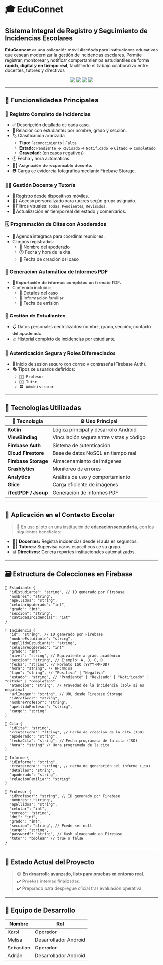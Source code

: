 # 🎓 EduConnet  
## Sistema Integral de Registro y Seguimiento de Incidencias Escolares

**EduConnect** es una aplicación móvil diseñada para instituciones educativas que desean modernizar la gestión de incidencias escolares. Permite registrar, monitorear y notificar comportamientos estudiantiles de forma **rápida, digital y en tiempo real**, facilitando el trabajo colaborativo entre docentes, tutores y directivos.

<p align="center">
  <img src="https://img.shields.io/badge/estado-en%20desarrollo%20avanzado-yellow"  />
  <img src="https://img.shields.io/badge/Firebase-integrado-orange"  />
  <img src="https://img.shields.io/badge/Plataforma-Android-blue"  />
  <img src="https://img.shields.io/badge/Licencia-Privada-lightgrey"  />
</p>

---

## 🚀 Funcionalidades Principales

### 📝 Registro Completo de Incidencias
- ✅ Descripción detallada de cada caso.
- 👦 Relación con estudiantes por nombre, grado y sección.
- 🏷️ Clasificación avanzada:
  - **Tipo:** `Reconocimiento` | `Falta`
  - **Estado:** `Pendiente` → `Revisado` → `Notificado` → `Citado` → `Completado`
  - **Gravedad:** (en casos negativos)
- 🕓 Fecha y hora automáticas.
- 👨‍🏫 Asignación de responsable docente.
- 📷 Carga de evidencia fotográfica mediante Firebase Storage.

### 🧑‍🏫 Gestión Docente y Tutoría
- 📲 Registro desde dispositivos móviles.
- 👩‍🏫 Acceso personalizado para tutores según grupo asignado.
- 📂 Filtros visuales: `Todas`, `Pendientes`, `Revisados`.
- 💬 Actualización en tiempo real del estado y comentarios.

### 🗓️ Programación de Citas con Apoderados
- 📆 Agenda integrada para coordinar reuniones.
- Campos registrados:
  - 👤 Nombre del apoderado
  - 🕒 Fecha y hora de la cita
  - 🧾 Fecha de creación del caso

### 📄 Generación Automática de Informes PDF
- 📑 Exportación de informes completos en formato PDF.
- Contenido incluido:
  - 🧩 Detalles del caso
  - 🧬 Información familiar
  - 📆 Fecha de emisión

### 👥 Gestión de Estudiantes
- 📋 Datos personales centralizados: nombre, grado, sección, contacto del apoderado.
- 📈 Historial completo de incidencias por estudiante.

### 🔐 Autenticación Segura y Roles Diferenciados
- 🔑 Inicio de sesión seguro con correo y contraseña (Firebase Auth).
- 🎭 Tipos de usuarios definidos:
  - `👨‍🏫 Profesor`
  - `🧑‍🏫 Tutor`
  - `🏛️ Administrador`

---

## 🔧 Tecnologías Utilizadas

| 🔧 Tecnología        | ⚙️ Uso Principal                          |
|----------------------|-------------------------------------------|
| **Kotlin**           | Lógica principal y desarrollo Android     |
| **ViewBinding**      | Vinculación segura entre vistas y código  |
| **Firebase Auth**    | Sistema de autenticación                  |
| **Cloud Firestore**  | Base de datos NoSQL en tiempo real        |
| **Firebase Storage** | Almacenamiento de imágenes                |
| **Crashlytics**      | Monitoreo de errores                      |
| **Analytics**        | Análisis de uso y comportamiento          |
| **Glide**            | Carga eficiente de imágenes               |
| **iTextPDF / Jsoup** | Generación de informes PDF                |

---

## 🏫 Aplicación en el Contexto Escolar

> 📌 En uso piloto en una institución de **educación secundaria**, con los siguientes beneficios:

- 🧑‍🏫 **Docentes:** Registra incidencias desde el aula en segundos.
- 👨‍🏫 **Tutores:** Supervisa casos específicos de su grupo.
- 📊 **Directivos:** Genera reportes institucionales automatizados.

---

## 🗃️ Estructura de Colecciones en Firebase

```plaintext
📁 Estudiante {
  "idEstudiante": "string", // ID generado por Firebase
  "nombres": "string",
  "apellidos": "string",
  "celularApoderado": "int",
  "grado": "int",
  "seccion": "string",
  "cantidadIncidencias": "int"
}

📁 Incidencia {
  "id": "string", // ID generado por Firebase
  "nombreEstudiante": "string",
  "apellidoEstudiante": "string",
  "celularApoderado": "int",
  "grado": "int",
  "nivel": "string", // Equivalente a grado académico
  "seccion": "string", // Ejemplo: A, B, C, D
  "fecha": "string", // Formato ISO (YYYY-MM-DD)
  "hora": "string", // HH:mm:ss
  "tipo": "string", // "Positiva" | "Negativa"
  "estado": "string", // "Pendiente" | "Revisado" | "Notificado" | "Citado" | "Completado"
  "atencion": "string", // Gravedad de la incidencia (solo si es negativa)
  "urlImagen": "string", // URL desde Firebase Storage
  "idProfesor": "string",
  "nombreProfesor": "string",
  "apellidoProfesor": "string",
  "cargo": "string"
}

📁 Cita {
  "idCita": "string",
  "createFecha": "string", // Fecha de creación de la cita (ISO)
  "apoderado": "string",
  "fechaCita": "string", // Fecha programada de la cita (ISO)
  "hora": "string" // Hora programada de la cita
}

📁 Informe {
  "idInforme": "string",
  "createFecha": "string", // Fecha de generación del informe (ISO)
  "detalles": "string",
  "apoderado": "string",
  "relacionFamiliar": "string"
}

📁 Profesor {
  "idProfesor": "string", // ID generado por Firebase
  "nombres": "string",
  "apellidos": "string",
  "celular": "int",
  "correo": "string",
  "dni": "int",
  "grado": "int",
  "seccion": "string", // Puede ser null
  "cargo": "string",
  "password": "string", // Hash almacenado en Firebase
  "tutor": "boolean" // true o false
}
```
---

## 📌 Estado Actual del Proyecto

> 🟡 **En desarrollo avanzado, listo para pruebas en entorno real.**  
> ✔️ Pruebas internas finalizadas.  
> ✔️ Preparado para despliegue oficial tras evaluación operativa.

---

## 👥 Equipo de Desarrollo

| Nombre         | Rol                    |
|----------------|------------------------|
| Karol          | Operador               |
| Melisa         | Desarrollador Android  |
| Sebastián      | Operador               |
| Adrián         | Desarrollador Android  |
